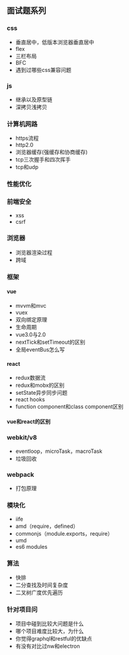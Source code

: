 ## 面试题系列
### css
* 垂直居中，低版本浏览器垂直居中
* flex
* 三栏布局
* BFC
* 遇到过哪些css兼容问题
### js
* 继承以及原型链
* 深拷贝浅拷贝
### 计算机网路
* https流程
* http2.0
* 浏览器缓存(强缓存和协商缓存)
* tcp三次握手和四次挥手
* tcp和udp
### 性能优化
### 前端安全
* xss
* csrf
### 浏览器
* 浏览器渲染过程
* 跨域
### 框架
#### vue
* mvvm和mvc
* vuex
* 双向绑定原理
* 生命周期
* vue3.0与2.0
* nextTick和setTimeout的区别
* 全局eventBus怎么写
#### react
* redux数据流
* redux和mobx的区别
* setState异步同步问题
* react hooks
* function component和class component区别
#### vue和react的区别
### webkit/v8
* eventloop，microTask，macroTask
* 垃圾回收
### webpack
* 打包原理
### 模块化
* iife
* amd（require，defined）
* commonjs（module.exports，require）
* umd
* es6 modules
### 算法
* 快排
* 二分查找及时间复杂度
* 二叉树广度优先遍历
### 针对项目问
* 项目中碰到比较大问题是什么
* 哪个项目难度比较大，为什么
* 你觉得graphql和restful的优缺点
* 有没有对比过nw和electron